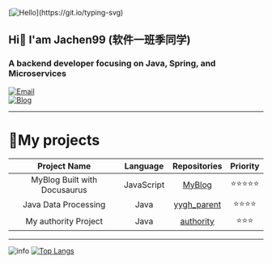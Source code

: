 [![Hello](https://readme-typing-svg.demolab.com?font=Fira+Code&size=30&duration=2000&pause=1000&color=B6C5DF&center=true&vCenter=true&width=200&lines=Hello!;%E4%BD%A0%E5%A5%BD%EF%BC%81;Bonjour!;%D0%9F%D1%80%D0%B8%D0%B2%D0%B5%D1%82!;Saluton!;Hallo!;%D9%85%D8%B1%D8%AD%D8%A8%D9%8B%D8%A7!;Hola!;%E3%81%93%E3%82%93%E3%81%AB%E3%81%A1%E3%81%AF!;Salve!;Ol%C3%A1!;%C2%A1Hola!;%E0%B8%AA%E0%B8%A7%E0%B8%B1%E0%B8%AA%E0%B8%94%E0%B8%B5!;Haigh!)](https://git.io/typing-svg)

## Hi👋 I'am Jachen99 (软件一班季同学)
### A backend developer focusing on Java, Spring, and Microservices  

[![Email](https://img.shields.io/badge/Email-jachen@example.com-0078D4?style=flat-square&logo=Microsoft%20Outlook)](mailto:chenja630@gmail.com)  
[![Blog](https://img.shields.io/badge/Blog-blog.jiguanchen.space-0E83CD?style=flat-square&logo=Hexo)](https://blog.jiguanchen.space)

***

# 🎇My projects
| Project Name | Language | Repositories | Priority |
|:------------:|:--------:|:------------:|:--------:|
| MyBlog Built with Docusaurus | JavaScript | [MyBlog](https://blog.jiguanchen.space) | ⭐⭐⭐⭐⭐ |
| Java Data Processing | Java | [yygh_parent](https://github.com/Jachen99/yygh_parent) | ⭐⭐⭐⭐ |
| My authority Project | Java | [authority](https://github.com/Jachen99/authority) | ⭐⭐⭐ |

***

![info](https://github-readme-stats.vercel.app/api?username=jachen99&show_icons=true&count_private=true&hide=prs&theme=dark)
[![Top Langs](https://github-readme-stats.vercel.app/api/top-langs/?username=jachen99&layout=compact)](https://github.com/anuraghazra/github-readme-stats?theme=dark)
